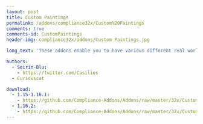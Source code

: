 ```yaml
---
layout: post
title: Custom Paintings
permalink: /addons/compliance32x/Custom%20Paintings
comments: true
comments-id: CustomPaintings
header-img: compliance32x/addons/Custom Paintings.jpg

long_text: 'These addons enable you to have various different real world images or paintings inside of Minecraft. <br> The Art Painting Addon includes the art: <ul><li>24 Petal Lotus - u/SuspiciousTeacher4</li><li>A stormy sky - u/teatimetomorrow</li><li>Big Bad Wolf - Jakub Rozals</li><li>Cracked Egg - u/NoahVerrier</li><li>Disection Of Memory - u/ascendingstorm</li><li>Fried Rice - u/NoahVerrier</li><li>Girl with a Pearl Earring - Johannes Vermeer</li><li>Glass - u/cvandotnet</li><li>Liberty Leading the People - Eugène Delacroix</li><li>Little House Boat - u/TwinSaw</li><li>Lust For Gold - u/GabrielcM94</li><li>Mona Lisa - Leonardo da Vinci</li><li>Nighthawks - Edward Hopper</li><li>Notre Dame fire - u/Rugidoart</li><li>Ocean Clouds - Thorsten Denk</li><li>Painted Hills - u/brtnw</li><li>Relativity - M. C. Escher</li><li>Shepard - Joon Ahn</li><li>Starry Night - Vincent van Gogh</li><li>The Birth of Venus - Sandro Botticelli</li><li>The Great Wave off Kanagawa - Hokusai</li><li>The Persistence of Memory - Salvador Dalí</li><li>The Treachery of Images - René Magritte</li><li>There Was a Time - Richard Savoie</li><li>Wanderer above the Sea of Fog - Caspar David Friedrich</li><li>Windmills in Spain - u/pabloquest</li></ul>'

authors:
  - Seirin-Blu:
    - https://twitter.com/Casilios
  - Curiouscat

download:
  - 1.15-1.16.1:
    - https://github.com/Compliance-Addons/Addons/raw/master/32x/Custom%20Paintings/Custom%20Paintings%201.15-1.16.1.zip
  - 1.16.2:
    - https://github.com/Compliance-Addons/Addons/raw/master/32x/Custom%20Paintings/Custom%20Paintings%201.16.2.zip
---
```

